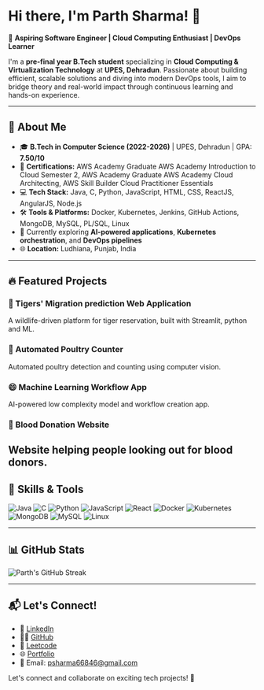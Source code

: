# Hi there, I'm Parth Sharma! 👋

🚀 **Aspiring Software Engineer | Cloud Computing Enthusiast | DevOps Learner**

I'm a **pre-final year B.Tech student** specializing in **Cloud Computing & Virtualization Technology** at **UPES, Dehradun**. Passionate about building efficient, scalable solutions and diving into modern DevOps tools, I aim to bridge theory and real-world impact through continuous learning and hands-on experience.

---

## 🌟 About Me
- 🎓 **B.Tech in Computer Science (2022-2026)** | UPES, Dehradun | GPA: **7.50/10**
- 🏅 **Certifications:** AWS Academy Graduate AWS Academy Introduction to Cloud Semester 2, 
                        AWS Academy Graduate AWS Academy Cloud Architecting, 
                        AWS Skill Builder Cloud Practitioner Essentials
- 💻 **Tech Stack:** Java, C, Python, JavaScript, HTML, CSS, ReactJS, AngularJS, Node.js
- 🛠️ **Tools & Platforms:** Docker, Kubernetes, Jenkins, GitHub Actions, MongoDB, MySQL, PL/SQL, Linux
- 🌱 Currently exploring **AI-powered applications**, **Kubernetes orchestration**, and **DevOps pipelines**
- 🌐 **Location:** Ludhiana, Punjab, India

---

## 🔥 Featured Projects

### 🔁 Tigers' Migration prediction Web Application
A wildlife-driven platform for tiger reservation, built with Streamlit, python and ML.

### 🏏 Automated Poultry Counter
Automated poultry detection and counting using computer vision.

### 😄 Machine Learning Workflow App
AI-powered low complexity model and workflow creation app.

### 🏥 Blood Donation Website
Website helping people looking out for blood donors.
---

## 🚀 Skills & Tools
![Java](https://img.shields.io/badge/-Java-orange?style=flat&logo=java)
![C](https://img.shields.io/badge/-C-blue?style=flat&logo=c)
![Python](https://img.shields.io/badge/-Python-yellow?style=flat&logo=python)
![JavaScript](https://img.shields.io/badge/-JavaScript-yellow?style=flat&logo=javascript)
![React](https://img.shields.io/badge/-React-blue?style=flat&logo=react)
![Docker](https://img.shields.io/badge/-Docker-2496ED?style=flat&logo=docker)
![Kubernetes](https://img.shields.io/badge/-Kubernetes-326CE5?style=flat&logo=kubernetes)
![MongoDB](https://img.shields.io/badge/-MongoDB-green?style=flat&logo=mongodb)
![MySQL](https://img.shields.io/badge/-MySQL-blue?style=flat&logo=mysql)
![Linux](https://img.shields.io/badge/-Linux-black?style=flat&logo=linux)

---

## 📊 GitHub Stats
![Parth's GitHub Streak](https://streak-stats.demolab.com?user=ParthShxrma&theme=radical&hide_border=true)

---

## 📬 Let's Connect!
- 💼 [LinkedIn](https://www.linkedin.com/in/parth-sharma-176b3a2aa//)
- 🧑‍💻 [GitHub](https://github.com/ParthShxrma)
- 🧠 [Leetcode](https://leetcode.com/u/__parthx/)
- 🌐 [Portfolio](https://github.com/ParthShxrma/Portfolio)
- 📧 Email: psharma66846@gmail.com

Let's connect and collaborate on exciting tech projects! 🚀
